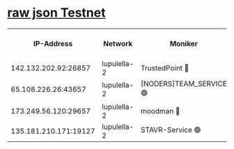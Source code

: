 [raw json Testnet](https://rpc-check.jaclalt.stavr.tech/jaclalt/rpc-jaclalt-result.json)
=

<table><tr><th>IP-Address</th><th>Network</th><th>Moniker</th><th>Latest Block Height</th><th>Earliest Block Height</th><th>Catching Up</th><th>Tx Index</th><th>Voting Power</th><th>Scan Time</th></tr><tr><td>142.132.202.92:26857</td><td>lupulella-2</td><td>TrustedPoint 🔴</td><td>7307159</td><td>6282001</td><td>False</td><td>off</td><td>400065</td><td>2024-03-27T23:49:14.717098383UTC</td></tr><tr><td>65.108.226.26:43657</td><td>lupulella-2</td><td>[NODERS]TEAM_SERVICE 🟢</td><td>7307159</td><td>6282001</td><td>False</td><td>on</td><td>0</td><td>2024-03-27T23:49:15.025099422UTC</td></tr><tr><td>173.249.56.120:29657</td><td>lupulella-2</td><td>moodman 🔴</td><td>7307159</td><td>7207159</td><td>False</td><td>off</td><td>1075134</td><td>2024-03-27T23:49:14.508458400UTC</td></tr><tr><td>135.181.210.171:19127</td><td>lupulella-2</td><td>STAVR-Service 🟢</td><td>7307158</td><td>7305001</td><td>False</td><td>on</td><td>0</td><td>2024-03-27T23:49:07.932818527UTC</td></tr></table>
